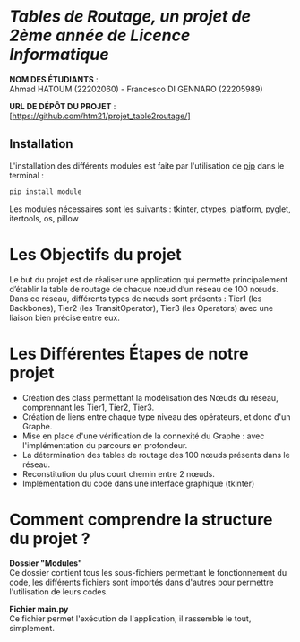 # *Tables de Routage,  un projet de 2ème année de Licence Informatique*

**NOM DES ÉTUDIANTS** : \
Ahmad HATOUM (22202060) - Francesco DI GENNARO (22205989)  



**URL DE DÉPÔT DU PROJET** : [https://github.com/htm21/projet_table2routage/]

## Installation

L'installation des différents modules est faite par l'utilisation de [pip](https://pip.pypa.io/en/stable/)  dans le terminal :
```bash
pip install module
```
Les modules nécessaires sont les suivants : tkinter, ctypes, platform, pyglet, itertools, os, pillow


# Les Objectifs du projet

Le but du projet est de réaliser une application qui permette principalement d’établir la table de routage de chaque nœud d’un réseau de 100 nœuds. Dans ce réseau, différents types de nœuds sont présents : Tier1 (les Backbones), Tier2 (les TransitOperator), Tier3 (les Operators) avec une liaison bien précise entre eux. 


# Les Différentes Étapes de notre projet

- Création des class permettant la modélisation des Nœuds du réseau, comprennant les Tier1, Tier2, Tier3.
- Création de liens entre chaque type niveau des opérateurs, et donc d'un Graphe.
- Mise en place d'une vérification de la connexité du Graphe : avec l'implémentation du parcours en profondeur. 
- La détermination des tables de routage des 100 nœuds présents dans le réseau.
- Reconstitution du plus court chemin entre 2 nœuds.
- Implémentation du code dans une interface graphique (tkinter)



# Comment comprendre la structure du projet ?

**Dossier "Modules"**  
Ce dossier contient tous les sous-fichiers permettant le fonctionnement du code, les différents fichiers sont importés dans d'autres pour permettre l'utilisation de leurs codes.  

**Fichier main.py**  
Ce fichier permet l'exécution de l'application, il rassemble le tout, simplement.
